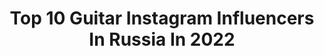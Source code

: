 ---
title: Top 10 Guitar Instagram Influencers In Russia In 2022
description: >-
  Find top guitar Instagram influencers in Russia in 2022. Most popular hashtags: #saxophone #coversong #snowbikegirls.
platform: Instagram
hits: 78
text_top: Identify the best Instagram influencers on inBeat.
text_bottom: Our database has 78 Instagram influencers like this in Russia for you to work with.
profiles:
  - username: "liheia_metzengerstein"
    fullname: >-
      Liheia
    bio: >-
      ⚔️Guitar siren⚔️ 🧨Death metal and all Patreon, YouTube - Liheia Metzengerstein Ad/collabs: liheia.metz.guitar@gmail.com Support me here👇🏻
    location: "Russia"
    followers: 20547
    engagement: 1025
    commentsToLikes: 0.048868
    id: ck0w0xm8ugjgo0i190vc3gfdc
    verified: false
    hashtags: ""
  - username: "hayrzamanov"
    fullname: >-
      🎹Альберт Хайрзаманов🎹
    bio: >-
      Albert | Professional Musician Booking: +7-919-322-03-42 Pianist🎹 Saxophonist 🎷 Guitar player🎸 Singer🎤
    location: "Russia"
    followers: 7279
    engagement: 618
    commentsToLikes: 0.115601
    id: ck6u61dl0cz750j71q05buzr5
    verified: false
    hashtags: "#tiktokrussia, #saxophone, #piano, #pianocover"
  - username: "pollymodel_"
    fullname: >-
      Полина
    bio: >-
      🇷🇺 Russia, Moscow💥 🔥 TOP 100 MAXIM magazine 📷 Photomodel 🎸 Guitar and 💪 GYM Lover ⭐ TOP 10% OnlyFans 🐰
    location: "Russia"
    followers: 42649
    engagement: 409
    commentsToLikes: 0.043875
    id: ck5zrhx46wm0l0i14xz4wgf0x
    verified: false
    hashtags: ""
  - username: "tarasmetal"
    fullname: >-
      🌹💀Taras💀🌹
    bio: >-
      🔊 Producer & Guitarist for @stigmataworld 🔊 Producer & DJ for @TH3CATS 🌍stigmata.ru 🌍vk.com/Tarasmetal 🌍facebook.com/Tarasmetal
    location: "Russia"
    followers: 11066
    engagement: 580
    commentsToLikes: 0.027650
    id: ck5hly5dgl2id0i11a5ej28dd
    verified: false
    hashtags: "#amatory, #stigmatalive, #stigmata2020, #medooza"
  - username: "sergeymetel"
    fullname: >-
      СЕРГЕЙ МЕТЕЛЬ
    bio: >-
      💀 SMEX 💀 МЕТЕЛЬ 💀 ГВАLT 💀 💥GUITAR💥VOCAL💥DRUMS💥 🎶FARSH RECORD STUDIO🎶 👇🏼КЛИП МЕТЕЛЬ👇🏼
    location: "Russia"
    followers: 10566
    engagement: 710
    commentsToLikes: 0.013859
    id: ck6tlkafw64zk0j711ruh14fd
    verified: false
    hashtags: "#smex, #allstartv"
  - username: "antkatya"
    fullname: >-
      Antonova Katerina
    bio: >-
      Supergirl💪Life❤️ sport ⛹ crossfit🏋🏻MMA🥊kite/wake/jet/surfing/🏄 sleds/snowbike❄️🗻🏍atv/dirtbikes 🏁 guitar🎸🎼🎤 reggaeton/dancehall🍑photo📷 @antkatyaphoto
    location: "Russia"
    followers: 22598
    engagement: 289
    commentsToLikes: 0.017856
    id: ck6tntv1aak880j71yrkl5180
    verified: false
    hashtags: "#snowbike, #lakelife, #sledheadz, #snowbikegirls"
  - username: "alisssushka"
    fullname: >-
      алиса павленко
    bio: >-
      «Look at the sky tonight, all little stars have a reason» ⠀ 🛹 skateboarding, travel & electric guitar 16 y.o.
    location: "Russia"
    followers: 8017
    engagement: 1778
    commentsToLikes: 0.033945
    id: ck15slseadnma0i193vcfye2i
    verified: false
    hashtags: ""
  - username: "jd_lascala"
    fullname: >-
      Petr Ezdakov
    bio: >-
      • @lascalaband: guitar & sound production • @thekontrabandz: producer • Endorsed by: AMT Electronics & Fokin 🔥 Новый альбом:
    location: "Russia"
    followers: 4883
    engagement: 668
    commentsToLikes: 0.047579
    id: ck5hlxqbll1qf0i11scueaxtz
    verified: false
    hashtags: "#lascalaband, #agonia, #agoniatour, #lascala"
  - username: "rijaya.lisa"
    fullname: >-
      Рыжая Лиза
    bio: >-
      📍Moscow 🔺Model 🔺Musician: piano, guitar, vocal #rijayalisa_covers 🔺Artist: #rijayalisa_art
    location: "Russia"
    followers: 6103
    engagement: 652
    commentsToLikes: 0.028107
    id: ck6u60y8qcwrp0j71nf8oq7rw
    verified: false
    hashtags: ""
  - username: "roman_tovstik"
    fullname: >-
      Roman Tovstik
    bio: >-
      🔳 NL 🔳 Play 🎹 & Guitar 🎸 🔳 IRONMAN 140.6 (3.8/180/42) 🔳 4 x Ironman 70.3 (1.9/90/21) 🔳 HAUTEROUTE🚴🏻‍♀️/832 km/🔝20km ❤Партнер @sgdeti
    location: "Russia"
    followers: 112815
    engagement: 165
    commentsToLikes: 0.031696
    id: ckap12hxrsu7s0i78ygztxkpt
    verified: false
    hashtags: ""
---